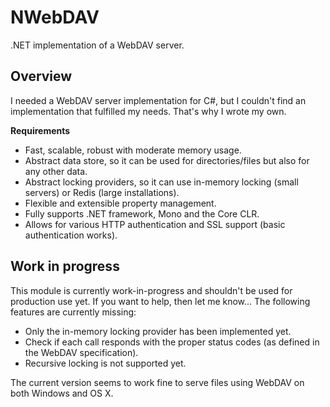 # NWebDAV
.NET implementation of a WebDAV server.

## Overview
I needed a WebDAV server implementation for C#, but I couldn't find an
implementation that fulfilled my needs. That's why I wrote
my own.

__Requirements__

* Fast, scalable, robust with moderate memory usage.
* Abstract data store, so it can be used for directories/files but also for any
  other data.
* Abstract locking providers, so it can use in-memory locking (small servers)
  or Redis (large installations).
* Flexible and extensible property management.
* Fully supports .NET framework, Mono and the Core CLR.
* Allows for various HTTP authentication and SSL support (basic authentication works).

## Work in progress
This module is currently work-in-progress and shouldn't be used for production use yet. If you want to help, then let me know...
The following features are currently missing:

* Only the in-memory locking provider has been implemented yet.
* Check if each call responds with the proper status codes (as defined in the WebDAV specification).
* Recursive locking is not supported yet.

The current version seems to work fine to serve files using WebDAV on both Windows and OS X.
